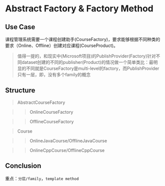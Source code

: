# Abstract Factory & Factory Method

## Use Case

课程管理系统需要一个课程创建助手(CourseFactory)，要求能够根据不同种类的要求（Online、Offline）创建对应课程(CourseProduct)。

> 值得一提的，和现实中(Microsoft项目)的PublishProvider(Factory)针对不同dataset创建的不同的publisher(Product)的情况做一个简单类比：最明显的不同就是CourseFactory是multi-level的factory，而PublishProvider只有一层，即，没有多个family的概念

## Structure

> AbstractCourseFactory

>> OnlineCourseFactory

>> OfflineCourseFactory

> Course

>> OnlineJavaCourse/OfflineJavaCourse

>> OnlineCppCourse/OfflineCppCourse

## Conclusion

重点：`分层/family`，`template method`